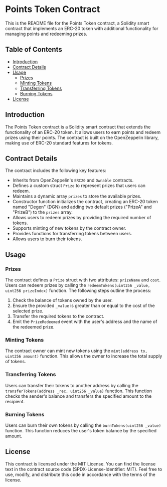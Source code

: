 # Points Token Contract

This is the README file for the Points Token contract, a Solidity smart contract that implements an ERC-20 token with additional functionality for managing points and redeeming prizes.

## Table of Contents

- [Introduction](#introduction)
- [Contract Details](#contract-details)
- [Usage](#usage)
  - [Prizes](#prizes)
  - [Minting Tokens](#minting-tokens)
  - [Transferring Tokens](#transferring-tokens)
  - [Burning Tokens](#burning-tokens)
- [License](#license)

## Introduction

The Points Token contract is a Solidity smart contract that extends the functionality of an ERC-20 token. It allows users to earn points and redeem prizes using their points. The contract is built on the OpenZeppelin library, making use of ERC-20 standard features for tokens.

## Contract Details

The contract includes the following key features:

- Inherits from OpenZeppelin's `ERC20` and `Ownable` contracts.
- Defines a custom struct `Prize` to represent prizes that users can redeem.
- Maintains a dynamic array `prizes` to store the available prizes.
- Constructor function initializes the contract, creating an ERC-20 token named "Degen" (DGN) and adding two default prizes ("PrizeA" and "PrizeB") to the `prizes` array.
- Allows users to redeem prizes by providing the required number of tokens.
- Supports minting of new tokens by the contract owner.
- Provides functions for transferring tokens between users.
- Allows users to burn their tokens.

## Usage

### Prizes

The contract defines a `Prize` struct with two attributes: `prizeName` and `cost`. Users can redeem prizes by calling the `redeemTokens(uint256 _value, uint256 prizeIndex)` function. The following steps outline the process:

1. Check the balance of tokens owned by the user.
2. Ensure the provided `_value` is greater than or equal to the cost of the selected prize.
3. Transfer the required tokens to the contract.
4. Emit the `PrizeRedeemed` event with the user's address and the name of the redeemed prize.

### Minting Tokens

The contract owner can mint new tokens using the `mint(address to, uint256 amount)` function. This allows the owner to increase the total supply of tokens.

### Transferring Tokens

Users can transfer their tokens to another address by calling the `transferTokens(address _rec, uint256 _value)` function. This function checks the sender's balance and transfers the specified amount to the recipient.

### Burning Tokens

Users can burn their own tokens by calling the `burnTokens(uint256 _value)` function. This function reduces the user's token balance by the specified amount.

## License

This contract is licensed under the MIT License. You can find the license text in the contract source code (SPDX-License-Identifier: MIT). Feel free to use, modify, and distribute this code in accordance with the terms of the license.
